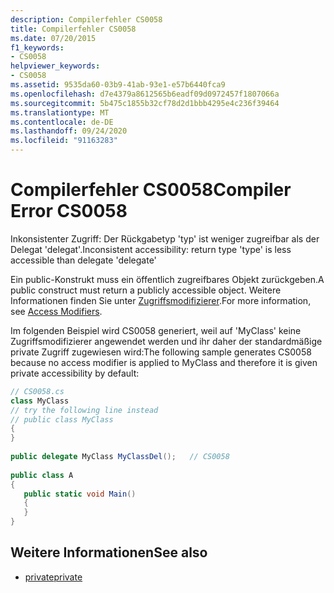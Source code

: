 ```yaml
---
description: Compilerfehler CS0058
title: Compilerfehler CS0058
ms.date: 07/20/2015
f1_keywords:
- CS0058
helpviewer_keywords:
- CS0058
ms.assetid: 9535da60-03b9-41ab-93e1-e57b6440fca9
ms.openlocfilehash: d7e4379a8612565b6eadf09d0972457f1807066a
ms.sourcegitcommit: 5b475c1855b32cf78d2d1bbb4295e4c236f39464
ms.translationtype: MT
ms.contentlocale: de-DE
ms.lasthandoff: 09/24/2020
ms.locfileid: "91163283"
---
```

# <a name="compiler-error-cs0058"></a><span data-ttu-id="2f5c4-103">Compilerfehler CS0058</span><span class="sxs-lookup"><span data-stu-id="2f5c4-103">Compiler Error CS0058</span></span>

<span data-ttu-id="2f5c4-104">Inkonsistenter Zugriff: Der Rückgabetyp 'typ' ist weniger zugreifbar als der Delegat 'delegat'.</span><span class="sxs-lookup"><span data-stu-id="2f5c4-104">Inconsistent accessibility: return type 'type' is less accessible than delegate 'delegate'</span></span>  
  
 <span data-ttu-id="2f5c4-105">Ein public-Konstrukt muss ein öffentlich zugreifbares Objekt zurückgeben.</span><span class="sxs-lookup"><span data-stu-id="2f5c4-105">A public construct must return a publicly accessible object.</span></span> <span data-ttu-id="2f5c4-106">Weitere Informationen finden Sie unter [Zugriffsmodifizierer](../programming-guide/classes-and-structs/access-modifiers.md).</span><span class="sxs-lookup"><span data-stu-id="2f5c4-106">For more information, see [Access Modifiers](../programming-guide/classes-and-structs/access-modifiers.md).</span></span>  
  
 <span data-ttu-id="2f5c4-107">Im folgenden Beispiel wird CS0058 generiert, weil auf 'MyClass' keine Zugriffsmodifizierer angewendet werden und ihr daher der standardmäßige private Zugriff zugewiesen wird:</span><span class="sxs-lookup"><span data-stu-id="2f5c4-107">The following sample generates CS0058 because no access modifier is applied to MyClass and therefore it is given private accessibility by default:</span></span>  
  
```csharp  
// CS0058.cs  
class MyClass  
// try the following line instead  
// public class MyClass  
{  
}  
  
public delegate MyClass MyClassDel();   // CS0058  
  
public class A  
{  
   public static void Main()  
   {  
   }  
}  
```  
  
## <a name="see-also"></a><span data-ttu-id="2f5c4-108">Weitere Informationen</span><span class="sxs-lookup"><span data-stu-id="2f5c4-108">See also</span></span>

- [<span data-ttu-id="2f5c4-109">private</span><span class="sxs-lookup"><span data-stu-id="2f5c4-109">private</span></span>](../language-reference/keywords/private.md)
